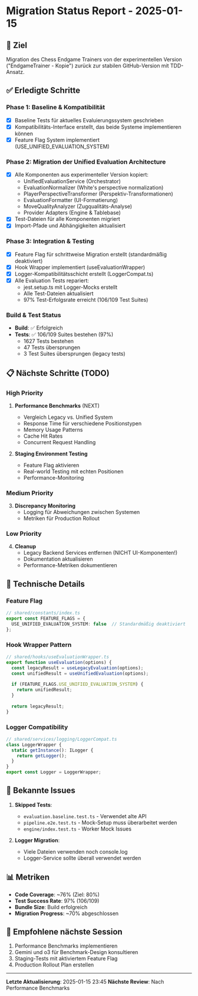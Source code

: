 # Migration Status Report - 2025-01-15

## 🎯 Ziel
Migration des Chess Endgame Trainers von der experimentellen Version ("EndgameTrainer - Kopie") zurück zur stabilen GitHub-Version mit TDD-Ansatz.

## ✅ Erledigte Schritte

### Phase 1: Baseline & Kompatibilität
- [x] Baseline Tests für aktuelles Evaluierungssystem geschrieben
- [x] Kompatibilitäts-Interface erstellt, das beide Systeme implementieren können
- [x] Feature Flag System implementiert (USE_UNIFIED_EVALUATION_SYSTEM)

### Phase 2: Migration der Unified Evaluation Architecture
- [x] Alle Komponenten aus experimenteller Version kopiert:
  - UnifiedEvaluationService (Orchestrator)
  - EvaluationNormalizer (White's perspective normalization)
  - PlayerPerspectiveTransformer (Perspektiv-Transformationen)
  - EvaluationFormatter (UI-Formatierung)
  - MoveQualityAnalyzer (Zugqualitäts-Analyse)
  - Provider Adapters (Engine & Tablebase)
- [x] Test-Dateien für alle Komponenten migriert
- [x] Import-Pfade und Abhängigkeiten aktualisiert

### Phase 3: Integration & Testing
- [x] Feature Flag für schrittweise Migration erstellt (standardmäßig deaktiviert)
- [x] Hook Wrapper implementiert (useEvaluationWrapper)
- [x] Logger-Kompatibilitätsschicht erstellt (LoggerCompat.ts)
- [x] Alle Evaluation Tests repariert:
  - jest.setup.ts mit Logger-Mocks erstellt
  - Alle Test-Dateien aktualisiert
  - 97% Test-Erfolgsrate erreicht (106/109 Test Suites)

### Build & Test Status
- **Build**: ✅ Erfolgreich
- **Tests**: ✅ 106/109 Suites bestehen (97%)
  - 1627 Tests bestehen
  - 47 Tests übersprungen
  - 3 Test Suites übersprungen (legacy tests)

## 📋 Nächste Schritte (TODO)

### High Priority
1. **Performance Benchmarks** (NEXT)
   - Vergleich Legacy vs. Unified System
   - Response Time für verschiedene Positionstypen
   - Memory Usage Patterns
   - Cache Hit Rates
   - Concurrent Request Handling

2. **Staging Environment Testing**
   - Feature Flag aktivieren
   - Real-world Testing mit echten Positionen
   - Performance-Monitoring

### Medium Priority
3. **Discrepancy Monitoring**
   - Logging für Abweichungen zwischen Systemen
   - Metriken für Production Rollout

### Low Priority
4. **Cleanup**
   - Legacy Backend Services entfernen (NICHT UI-Komponenten!)
   - Dokumentation aktualisieren
   - Performance-Metriken dokumentieren

## 🔧 Technische Details

### Feature Flag
```typescript
// shared/constants/index.ts
export const FEATURE_FLAGS = {
  USE_UNIFIED_EVALUATION_SYSTEM: false  // Standardmäßig deaktiviert
};
```

### Hook Wrapper Pattern
```typescript
// shared/hooks/useEvaluationWrapper.ts
export function useEvaluation(options) {
  const legacyResult = useLegacyEvaluation(options);
  const unifiedResult = useUnifiedEvaluation(options);
  
  if (FEATURE_FLAGS.USE_UNIFIED_EVALUATION_SYSTEM) {
    return unifiedResult;
  }
  
  return legacyResult;
}
```

### Logger Compatibility
```typescript
// shared/services/logging/LoggerCompat.ts
class LoggerWrapper {
  static getInstance(): ILogger {
    return getLogger();
  }
}
export const Logger = LoggerWrapper;
```

## 🐛 Bekannte Issues

1. **Skipped Tests**:
   - `evaluation.baseline.test.ts` - Verwendet alte API
   - `pipeline.e2e.test.ts` - Mock-Setup muss überarbeitet werden
   - `engine/index.test.ts` - Worker Mock Issues

2. **Logger Migration**:
   - Viele Dateien verwenden noch console.log
   - Logger-Service sollte überall verwendet werden

## 📊 Metriken

- **Code Coverage**: ~76% (Ziel: 80%)
- **Test Success Rate**: 97% (106/109)
- **Bundle Size**: Build erfolgreich
- **Migration Progress**: ~70% abgeschlossen

## 🚀 Empfohlene nächste Session

1. Performance Benchmarks implementieren
2. Gemini und o3 für Benchmark-Design konsultieren
3. Staging-Tests mit aktiviertem Feature Flag
4. Production Rollout Plan erstellen

---
**Letzte Aktualisierung**: 2025-01-15 23:45
**Nächste Review**: Nach Performance Benchmarks